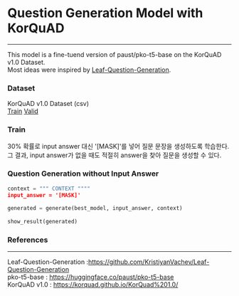# Question Generation Model with KorQuAD
___

This model is a fine-tuend version of paust/pko-t5-base on the KorQuAD v1.0 Dataset.  
Most ideas were inspired by [Leaf-Question-Generation](https://github.com/KristiyanVachev/Leaf-Question-Generation).

### Dataset
KorQuAD v1.0 Dataset (csv)  
[Train](https://drive.google.com/file/d/1O0-8BCsYn3PpEmIUjiEBnPz4sBBmQmud/view?usp=sharing)
[Valid](https://drive.google.com/file/d/1p0LYPBQE8OW6XRFEW5nxc8P03wgD_plE/view?usp=sharing)

### Train

30% 확률로 input answer 대신 '[MASK]'를 넣어 질문 문장을 생성하도록 학습한다.  
그 결과, input answer가 없을 때도 적절히 answer을 찾아 질문을 생성할 수 있다.

### Question Generation without Input Answer

```python
context = """ CONTEXT """"
input_answer = '[MASK]'
        
generated = generate(best_model, input_answer, context)
        
show_result(generated)
```

### References
____
Leaf-Question-Generation :https://github.com/KristiyanVachev/Leaf-Question-Generation  
pko-t5-base : https://huggingface.co/paust/pko-t5-base  
KorQuAD v1.0 : https://korquad.github.io/KorQuad%201.0/

